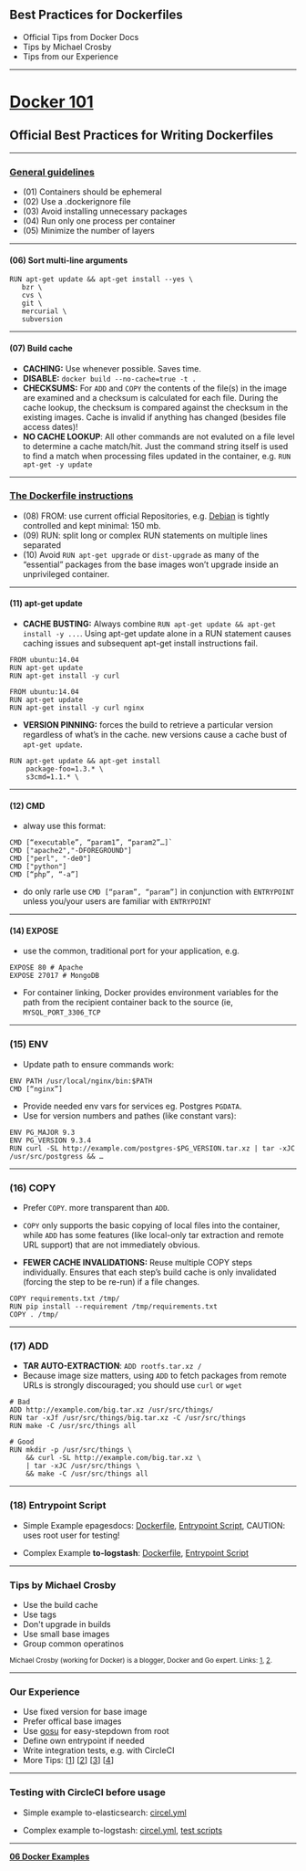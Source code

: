 ## Best Practices for Dockerfiles

- Official Tips from Docker Docs
- Tips by Michael Crosby
- Tips from our Experience

---

# [Docker 101](https://docs.docker.com/engine/reference/builder)

## Official Best Practices for Writing Dockerfiles

---

### [General guidelines](https://docs.docker.com/engine/userguide/eng-image/dockerfile_best-practices)

- (01) Containers should be ephemeral
- (02) Use a .dockerignore file
- (03) Avoid installing unnecessary packages
- (04) Run only one process per container
- (05) Minimize the number of layers

---

#### (06) Sort multi-line arguments

```
RUN apt-get update && apt-get install --yes \
   bzr \
   cvs \
   git \
   mercurial \
   subversion
```

---

#### (07) Build cache

- **CACHING:** Use whenever possible. Saves time.
- **DISABLE:** `docker build --no-cache=true -t .`
- **CHECKSUMS:** For `ADD` and `COPY` the contents of the file(s) in the image are examined and a checksum is calculated for each file. During the cache lookup, the checksum is compared against the checksum in the existing images. Cache is invalid if anything has changed (besides file access dates)!
- **NO CACHE LOOKUP**: All other commands are not evaluted on a file level to determine a cache match/hit. Just the command string itself is used to find a match when processing files updated in the container, e.g. `RUN apt-get -y update`

---

### [The Dockerfile instructions](https://docs.docker.com/engine/userguide/eng-image/dockerfile_best-practices)

- (08) FROM: use current official Repositories, e.g. [Debian](https://hub.docker.com/_/debian) is tightly controlled and kept minimal: 150 mb.
- (09) RUN: split long or complex RUN statements on multiple lines separated
- (10) Avoid `RUN apt-get upgrade` or `dist-upgrade` as many of the “essential” packages from the base images won’t upgrade inside an unprivileged container.

---

#### (11) apt-get update

- **CACHE BUSTING:** Always combine `RUN apt-get update && apt-get install -y ...`. Using apt-get update alone in a RUN statement causes caching issues and subsequent apt-get install instructions fail.
```
FROM ubuntu:14.04
RUN apt-get update
RUN apt-get install -y curl
```
```
FROM ubuntu:14.04
RUN apt-get update
RUN apt-get install -y curl nginx
```
- **VERSION PINNING:** forces the build to retrieve a particular version regardless of what’s in the cache. new versions cause a cache bust of `apt-get update`.
```
RUN apt-get update && apt-get install 
	package-foo=1.3.* \
	s3cmd=1.1.* \
```

---

#### (12) CMD

- alway use this format: 
```
CMD [“executable”, “param1”, “param2”…]`
CMD ["apache2","-DFOREGROUND"]
CMD ["perl", "-de0"]
CMD ["python"]
CMD [“php”, “-a”]
```
- do only rarle use `CMD [“param”, “param”]` in conjunction with `ENTRYPOINT` unless you/your users are familiar with `ENTRYPOINT`

---

#### (14) EXPOSE

- use the common, traditional port for your application, e.g. 
```
EXPOSE 80 # Apache 
EXPOSE 27017 # MongoDB
```
- For container linking, Docker provides environment variables for the path from the recipient container back to the source (ie, `MYSQL_PORT_3306_TCP`

---

### (15) ENV

- Update path to ensure commands work:
```
ENV PATH /usr/local/nginx/bin:$PATH
CMD [“nginx”]
```
- Provide needed env vars for services eg. Postgres `PGDATA`.
- Use for version numbers and pathes (like constant vars):
```
ENV PG_MAJOR 9.3
ENV PG_VERSION 9.3.4
RUN curl -SL http://example.com/postgres-$PG_VERSION.tar.xz | tar -xJC /usr/src/postgress && …
```

---

### (16) COPY

- Prefer `COPY`. more transparent than `ADD`.
- `COPY` only supports the basic copying of local files into the container, while `ADD` has some features (like local-only tar extraction and remote URL support) that are not immediately obvious.

- **FEWER CACHE INVALIDATIONS:** Reuse multiple COPY steps individually. Ensures that each step’s build cache is only invalidated (forcing the step to be re-run) if a file changes.
```
COPY requirements.txt /tmp/
RUN pip install --requirement /tmp/requirements.txt
COPY . /tmp/
```

---

### (17) ADD

- **TAR AUTO-EXTRACTION**: `ADD rootfs.tar.xz /`
- Because image size matters, using `ADD` to fetch packages from remote URLs is strongly discouraged; you should use `curl` or `wget`

```
# Bad
ADD http://example.com/big.tar.xz /usr/src/things/
RUN tar -xJf /usr/src/things/big.tar.xz -C /usr/src/things
RUN make -C /usr/src/things all 

# Good
RUN mkdir -p /usr/src/things \
    && curl -SL http://example.com/big.tar.xz \
    | tar -xJC /usr/src/things \
    && make -C /usr/src/things all
```

---

### (18) Entrypoint Script

- Simple Example epagesdocs: [Dockerfile](https://github.com/ePages-de/epages-docs/blob/develop/Dockerfile.ruby), [Entrypoint Script](https://github.com/ePages-de/epages-docs/blob/develop/_docker/ruby/docker-entrypoint.sh), CAUTION: uses root user for testing!

- Complex Example **to-logstash**: [Dockerfile](https://github.com/ePages-de/to-logstash/blob/dev/Dockerfile), [Entrypoint Script](https://github.com/ePages-de/to-logstash/blob/dev/docker-entrypoint.sh)

---

### Tips by Michael Crosby


- Use the build cache
- Use tags
- Don't upgrade in builds
- Use small base images
- Group common operatinos

<small>Michael Crosby (working for Docker) is a blogger, Docker and Go expert.
Links: [1](http://crosbymichael.com/dockerfile-best-practices.html), [2](http://crosbymichael.com/dockerfile-best-practices-take-2.html).</small>

---

### Our Experience

- Use fixed version for base image
- Prefer offical base images
- Use [gosu](https://github.com/tianon/gosu) for easy-stepdown from root
- Define own entrypoint if needed
- Write integration tests, e.g. with CircleCI
- More Tips: [[1](https://getcarina.com/docs/best-practices/docker-best-practices-dockerfile)] [[2](http://jonathan.bergknoff.com/journal/building-good-docker-images)] [[3](https://www.digitalocean.com/community/tutorials/docker-explained-using-dockerfiles-to-automate-building-of-images)] [[4](http://www.carlboettiger.info/2014/08/29/docker-notes.html)]

---

### Testing with CircleCI before usage

- Simple example to-elasticsearch: [circel.yml](https://github.com/ePages-de/to-elasticsearch/blob/dev/circle.yml)

- Complex example to-logstash: [circel.yml](https://github.com/ePages-de/to-logstash/blob/dev/circle.yml), [test scripts](https://github.com/ePages-de/to-logstash/tree/dev/test)

---

[__06 Docker Examples__](http://localhost:1948/06_docker_examples.md#/)
